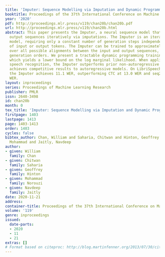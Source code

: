 ```yaml
---
title: 'Imputer: Sequence Modelling via Imputation and Dynamic Programming'
booktitle: Proceedings of the 37th International Conference on Machine Learning
year: '2020'
pdf: http://proceedings.mlr.press/v119/chan20b/chan20b.pdf
url: http://proceedings.mlr.press/v119/chan20b.html
abstract: This paper presents the Imputer, a neural sequence model that generates
  output sequences iteratively via imputations. The Imputer is an iterative generation
  model, requiring only a constant number of generation steps independent of the number
  of input or output tokens. The Imputer can be trained to approximately marginalize
  over all possible alignments between the input and output sequences, and all possible
  generation orders. We present a tractable dynamic programming training algorithm,
  which yields a lower bound on the log marginal likelihood. When applied to end-to-end
  speech recognition, the Imputer outperforms prior non-autoregressive models and
  achieves competitive results to autoregressive models. On LibriSpeech test-other,
  the Imputer achieves 11.1 WER, outperforming CTC at 13.0 WER and seq2seq at 12.5
  WER.
layout: inproceedings
series: Proceedings of Machine Learning Research
publisher: PMLR
issn: 2640-3498
id: chan20b
month: 0
tex_title: 'Imputer: Sequence Modelling via Imputation and Dynamic Programming'
firstpage: 1403
lastpage: 1413
page: 1403-1413
order: 1403
cycles: false
bibtex_author: Chan, William and Saharia, Chitwan and Hinton, Geoffrey and Norouzi,
  Mohammad and Jaitly, Navdeep
author:
- given: William
  family: Chan
- given: Chitwan
  family: Saharia
- given: Geoffrey
  family: Hinton
- given: Mohammad
  family: Norouzi
- given: Navdeep
  family: Jaitly
date: 2020-11-21
address: 
container-title: Proceedings of the 37th International Conference on Machine Learning
volume: '119'
genre: inproceedings
issued:
  date-parts:
  - 2020
  - 11
  - 21
extras: []
# Format based on citeproc: http://blog.martinfenner.org/2013/07/30/citeproc-yaml-for-bibliographies/
---
```

